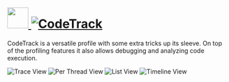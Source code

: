 # [<img src="https://cdn.jsdelivr.net/gh/AdmiringWorm/chocolatey-packages@acbaf4ef2d989199d908dc0a22699e7a89be8b0a/codetrack/icons/48x48.png" height="48" width="48" /> ![CodeTrack](https://img.shields.io/chocolatey/v/codetrack.svg?label=CodeTrack&style=for-the-badge)](https://chocolatey.org/packages/codetrack)

CodeTrack is a versatile profile with some extra tricks up its sleeve. On top of the profiling features it also allows debugging and analyzing code execution.

![Trace View](https://cdn.rawgit.com/AdmiringWorm/chocolatey-packages/c592d0f5d2e6af4318160c2a37dae0a8d49e754c/automatic/codetrack/screenshots/trace.png)
![Per Thread View](https://cdn.rawgit.com/AdmiringWorm/chocolatey-packages/c592d0f5d2e6af4318160c2a37dae0a8d49e754c/automatic/codetrack/screenshots/per_thread.png)
![List View](https://cdn.rawgit.com/AdmiringWorm/chocolatey-packages/c592d0f5d2e6af4318160c2a37dae0a8d49e754c/automatic/codetrack/screenshots/list.png)
![Timeline View](https://cdn.rawgit.com/AdmiringWorm/chocolatey-packages/c592d0f5d2e6af4318160c2a37dae0a8d49e754c/automatic/codetrack/screenshots/timeline.png)
